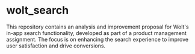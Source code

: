 # wolt_search
This repository contains an analysis and improvement proposal for Wolt's in-app search functionality, developed as part of a product management assignment. The focus is on enhancing the search experience to improve user satisfaction and drive conversions.
